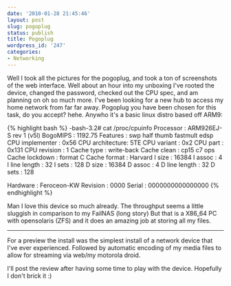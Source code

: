 ```yaml
---
date: '2010-01-28 21:45:46'
layout: post
slug: pogoplug
status: publish
title: Pogoplug
wordpress_id: '247'
categories:
- Networking
---
```


Well I took all the pictures for the pogoplug, and took a ton of screenshots of the web interface. Well about an hour into my unboxing I've rooted the device, changed the password, checked out the CPU spec, and am planning on oh so much more. I've been looking for a new hub to access my home network from far far away. Pogoplug you have been chosen for this task, do you accept? hehe. Anywho it's a basic linux distro based off ARM9:

{% highlight bash %}
-bash-3.2# cat /proc/cpuinfo 
Processor       : ARM926EJ-S rev 1 (v5l)
BogoMIPS        : 1192.75
Features        : swp half thumb fastmult edsp 
CPU implementer : 0x56
CPU architecture: 5TE
CPU variant     : 0x2
CPU part        : 0x131
CPU revision    : 1
Cache type      : write-back
Cache clean     : cp15 c7 ops
Cache lockdown  : format C
Cache format    : Harvard
I size          : 16384
I assoc         : 4
I line length   : 32
I sets          : 128
D size          : 16384
D assoc         : 4
D line length   : 32
D sets          : 128

Hardware        : Feroceon-KW
Revision        : 0000
Serial          : 0000000000000000
{% endhighlight %}

Man I love this device so much already. The throughput seems a little sluggish in comparison to my FailNAS (long story) But that is a X86_64 PC with opensolaris (ZFS) and it does an amazing job at storing all my files.

------

For a preview the install was the simplest install of a network device that I've ever experienced. Followed by automatic encoding of my media files to allow for streaming via web/my motorola droid.

I'll post the review after having some time to play with the device. Hopefully I don't brick it :)
